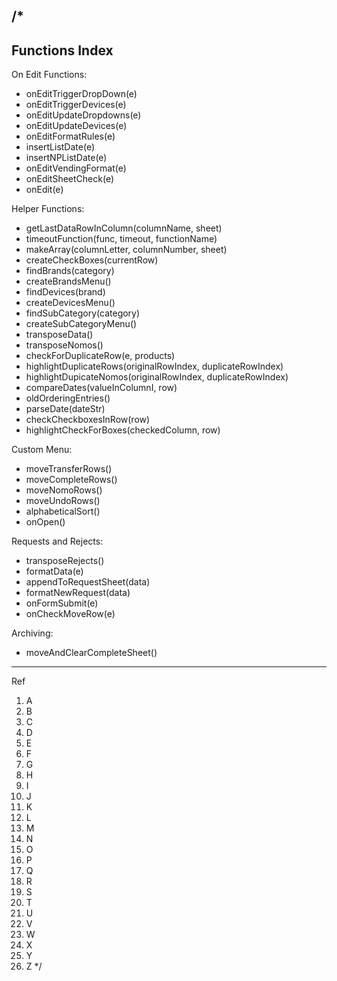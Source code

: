 /*
-------------------------------------------------
Functions Index
-----

On Edit Functions:
 - onEditTriggerDropDown(e)
 - onEditTriggerDevices(e)
 - onEditUpdateDropdowns(e)
 - onEditUpdateDevices(e)
 - onEditFormatRules(e)
 - insertListDate(e)
 - insertNPListDate(e)
 - onEditVendingFormat(e)
 - onEditSheetCheck(e)
 - onEdit(e)

Helper Functions:
- getLastDataRowInColumn(columnName, sheet)
- timeoutFunction(func, timeout, functionName)
- makeArray(columnLetter, columnNumber, sheet)
- createCheckBoxes(currentRow)
- findBrands(category)
- createBrandsMenu()
- findDevices(brand)
- createDevicesMenu()
- findSubCategory(category)
- createSubCategoryMenu()
- transposeData()
- transposeNomos()
- checkForDuplicateRow(e, products)
- highlightDuplicateRows(originalRowIndex, duplicateRowIndex)
- highlightDupicateNomos(originalRowIndex, duplicateRowIndex)
- compareDates(valueInColumnI, row)
- oldOrderingEntries()
- parseDate(dateStr)
- checkCheckboxesInRow(row)
- highlightCheckForBoxes(checkedColumn, row)

Custom Menu:
- moveTransferRows()
- moveCompleteRows()
- moveNomoRows()
- moveUndoRows()
- alphabeticalSort()
- onOpen()

Requests and Rejects:
- transposeRejects()
- formatData(e)
- appendToRequestSheet(data)
- formatNewRequest(data)
- onFormSubmit(e)
- onCheckMoveRow(e)

Archiving:
- moveAndClearCompleteSheet()

-------------------------------------------------
Ref
  1. A
  2. B
  3. C
  4. D
  5. E
  6. F
  7. G
  8. H
  9. I
  10. J
  11. K
  12. L
  13. M
  14. N
  15. O
  16. P
  17. Q
  18. R
  19. S
  20. T
  21. U
  22. V
  23. W
  24. X
  25. Y
  26. Z
*/
